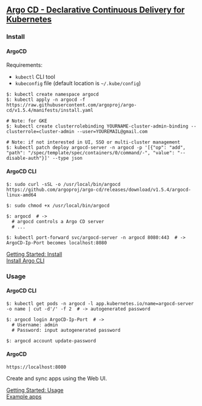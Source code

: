 ## [Argo CD - Declarative Continuous Delivery for Kubernetes](https://argoproj.github.io/projects/argo-cd)

### Install

#### ArgoCD

Requirements:
* `kubectl` CLI tool  
* `kubeconfig` file (default location is `~/.kube/config`)  

```
$: kubectl create namespace argocd
$: kubectl apply -n argocd -f https://raw.githubusercontent.com/argoproj/argo-cd/v1.5.4/manifests/install.yaml
```

```
# Note: for GKE
$: kubectl create clusterrolebinding YOURNAME-cluster-admin-binding --clusterrole=cluster-admin --user=YOUREMAIL@gmail.com
```

```
# Note: if not interested in UI, SSO or multi-cluster management
$: kubectl patch deploy argocd-server -n argocd -p '[{"op": "add", "path": "/spec/template/spec/containers/0/command/-", "value": "--disable-auth"}]' --type json
```

#### ArgoCD CLI

```
$: sudo curl -sSL -o /usr/local/bin/argocd https://github.com/argoproj/argo-cd/releases/download/v1.5.4/argocd-linux-amd64

$: sudo chmod +x /usr/local/bin/argocd

$: argocd  # ->
  # argocd controls a Argo CD server
  # ...
```

```
$: kubectl port-forward svc/argocd-server -n argocd 8080:443  # -> ArgoCD-Ip-Port becomes localhost:8080
```

[Getting Started: Install](Docs/GettingStarted)  
[Install Argo CLI](Docs/InstallArgoCLI)  

### Usage

#### ArgoCD CLI

```
$: kubectl get pods -n argocd -l app.kubernetes.io/name=argocd-server -o name | cut -d'/' -f 2  # -> autogenerated password

$: argocd login ArgoCD-Ip-Port  # ->
  # Username: admin
  # Password: input autogenerated password

$: argocd account update-password
```

#### ArgoCD

```
https://localhost:8080
```

Create and sync apps using the Web UI.  

[Getting Started: Usage](Docs/GettingStarted)  
[Example apps](Other/ArgoCDExampleApps)  
